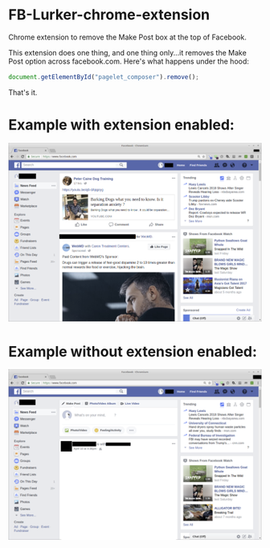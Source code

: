 # FB-Lurker-chrome-extension
Chrome extension to remove the Make Post box at the top of Facebook.

This extension does one thing, and one thing only...it removes the Make Post option across facebook.com. Here's what happens under the hood:

```javascript
document.getElementById("pagelet_composer").remove();
```

That's it.

# Example with extension enabled:

<img src="facebook-lurker.png" />

# Example without extension enabled:

<img src="facebook.png" />
